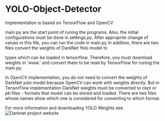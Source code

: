 # YOLO-Object-Detector
Implementation is based on TensorFlow and OpenCV

main.py are the start point of runing the programs. Also, the initial configurations must be done in settings.py. After approprite change of values in this file, you can run the code in main.py
In addition, there are two files convert the weights of  DarkNet Yolo model to

 types which can be loaded in tensorflow. Therefore, you must download weights in 'www.' and convert them to be read by TensorFlow for runing the main.py. 

In OpenCV implementation, you do not need to convert the weights of DarkNet yolo model because OpenCV can work with weights directly. But in TensorFlow implementation  DarkNet weights must be converted to ckpt or pb files - formats that model can be stored and loaded. There are two files whose names show which one is considered for converting to which format.

For more information and downloading YOLO Weights see ![Darknet project website](https://pjreddie.com/darknet/yolo/)
